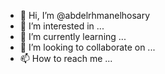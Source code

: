 - 👋 Hi, I’m @abdelrhmanelhosary
- 👀 I’m interested in ...
- 🌱 I’m currently learning ...
- 💞️ I’m looking to collaborate on ...
- 📫 How to reach me ...

<!---
abdelrhmanelhosary/abdelrhmanelhosary is a ✨ special ✨ repository because its `README.md` (this file) appears on your GitHub profile.
You can click the Preview link to take a look at your changes.
--->
